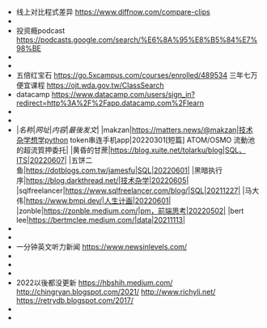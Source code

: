 - 线上对比程式差异 https://www.diffnow.com/compare-clips
-
- 投资瘾podcast https://podcasts.google.com/search/%E6%8A%95%E8%B5%84%E7%98%BE
-
-
- 五倍红宝石 https://go.5xcampus.com/courses/enrolled/489534
  三年七万便宜课程 https://ojt.wda.gov.tw/ClassSearch
- datacamp https://www.datacamp.com/users/sign_in?redirect=http%3A%2F%2Fapp.datacamp.com%2Flearn
-
-
- |*名称*|*网址*|*内容*|*最後发文*|
  |makzan|https://matters.news/@makzan|技术杂学想学python token串连手机app|20220301[短篇] ATOM/OSMO 流動池的超流質押委托|
  |黄昏的甘蔗|https://blog.xuite.net/tolarku/blog|SQL、ITS|20220607|
  |五饼二鱼|https://dotblogs.com.tw/jamesfu|SQL|20220601|
  |黑暗执行序|https://blog.darkthread.net/|技术杂学|20220605|
  |sqlfreelancer|https://www.sqlfreelancer.com/blog/|SQL|20211227|
  |马大伟|https://www.bmpi.dev/|人生计画|20220601|
  |zonble|https://zonble.medium.com/|pm，前端思考|20220502|
  |bert lee|https://bertmclee.medium.com/|data|20211113|
-
-
- 一分钟英文听力新闻 https://www.newsinlevels.com/
-
-
-
- 2022以後都没更新
  https://hbshih.medium.com/
  http://chingryan.blogspot.com/2021/
  http://www.richyli.net/
  https://retrydb.blogspot.com/2017/
-
-